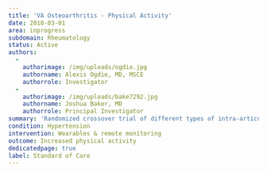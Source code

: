 ```yaml
---
title: 'VA Osteoarthritis - Physical Activity'
date: 2018-03-01
area: inprogress
subdomain: Rheumatology
status: Active
authors:
  - 
    authorimage: /img/uploads/ogdie.jpg
    authorname: Alexis Ogdie, MD, MSCE
    authorrole: Investigator
  - 
    authorimage: /img/uploads/bake7292.jpg
    authorname: Joshua Baker, MD
    authorrole: Principal Investigator
summary: 'Randomized crossover trial of different types of intra-articular injections (population: osteoarthritis at the VA). WTH to be used to monitor physical activity (activity monitors) and patient-reported outcomes over the 3 months after each injection. Financial incentives will also be used to promote adherence to the completion of the patient-reported outcomes.'
condition: Hypertension
intervention: Wearables & remote monitoring
outcome: Increased physical activity
dedicatedpage: true
label: Standard of Care
---
```

